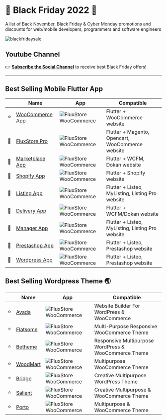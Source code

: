 
# 🖤 Black Friday 2022 🖤
A list of Back November, Black Friday & Cyber Monday promotions and discounts for web/mobile developers, programmers and software engineers

![blackfridaysale](https://assets.market-storefront.envato-static.com/storefront/assets/shared/cyber_week_sale_2022-CampaignBanner-Launch-Desktop-db5a725b067f966580c2ae223a6a05fcbcf1e0ecdf1896b0c76b1b21afacc80c.svg)

##  Youtube Channel

👉 **[Subscribe the Social Channel](https://www.youtube.com/inspireui)** to receive best Black Friday offers!

-------------

## Best Selling Mobile Flutter App

|  | Name | App | Compatible |
| -- | ---| ------ | ------ |
|  ⭐️ | [WooCommerce App](https://1.envato.market/QL4d9) | ![FluxStore WooCommerce](https://codecanyon.img.customer.envatousercontent.com/files/421611736/fluxstore-woo.png?auto=compress%2Cformat&q=80&fit=crop&crop=top&max-h=8000&max-w=590&s=176fd2895ac1d89170b7922f39dc467a) | Flutter + WooCommerce website |
|  🤑 | [FluxStore Pro](https://1.envato.market/40oN3) | ![FluxStore WooCommerce](https://codecanyon.img.customer.envatousercontent.com/files/421616573/fluxstore-pro-blackfriday.png?auto=compress%2Cformat&q=80&fit=crop&crop=top&max-h=8000&max-w=590&s=1ea1b8941c5e0baac14b0ee97c58729c) | Flutter + Magento, Opencart, WooCommerce website |
|  🤑 | [Marketplace App](https://1.envato.market/NW4q1) | ![FluxStore WooCommerce](https://codecanyon.img.customer.envatousercontent.com/files/421612228/fluxstore-mv2.png?auto=compress%2Cformat&q=80&fit=crop&crop=top&max-h=8000&max-w=590&s=660ec696c6c222de8eb1f4adf8306abc) | Flutter + WCFM, Dokan website |
|  🤑 | [Shopify App](https://1.envato.market/JX4P7) | ![FluxStore WooCommerce](https://codecanyon.img.customer.envatousercontent.com/files/421612270/Shopify.png?auto=compress%2Cformat&q=80&fit=crop&crop=top&max-h=8000&max-w=590&s=25b0d6e34ad38322433d7e025640d5b4) | Flutter + Shopify website |
|  🤑 | [Listing App](https://1.envato.market/7qoVO) | ![FluxStore WooCommerce](https://codecanyon.img.customer.envatousercontent.com/files/421612295/fluxstore-listing.png?auto=compress%2Cformat&q=80&fit=crop&crop=top&max-h=8000&max-w=590&s=728aaedce2a2a439e67219a31c72d170) | Flutter + Listeo, MyListing, Listing Pro website |
|  🤑 | [Delivery App](https://1.envato.market/4edvXL) | ![FluxStore WooCommerce](https://codecanyon.img.customer.envatousercontent.com/files/421611937/FluxStore%20delivery.png?auto=compress%2Cformat&q=80&fit=crop&crop=top&max-h=8000&max-w=590&s=55a7ae2425b85ae3124607f8ea6b5407) | Flutter + WCFM/Dokan website |
|  🤑 | [Manager App](https://h1.envato.market/Kkdxz) | ![FluxStore WooCommerce](https://codecanyon.img.customer.envatousercontent.com/files/421612154/fluxstore-manager.png?auto=compress%2Cformat&q=80&fit=crop&crop=top&max-h=8000&max-w=590&s=1f067753bf01f5e8cd8360347ec698d3) | Flutter + Listeo, MyListing, Listing Pro website |
|  🤑 | [Prestashop App](https://1.envato.market/7YDad) | ![FluxStore WooCommerce](https://codecanyon.img.customer.envatousercontent.com/files/421612322/Prestashop.png?auto=compress%2Cformat&q=80&fit=crop&crop=top&max-h=8000&max-w=590&s=d2e637e52af92e712dd80e74ba817db8) | Flutter + Listeo, Prestashop website |
|  🤑 | [Wordpress App](https://1.envato.market/yA91G) | ![FluxStore WooCommerce](https://codecanyon.img.customer.envatousercontent.com/files/421612666/Fluxnews.png?auto=compress%2Cformat&q=80&fit=crop&crop=top&max-h=8000&max-w=590&s=3052befeed553b7469a8f0022f52ffd5) | Flutter + Listeo, Prestashop website |

## Best Selling Wordpress Theme 🌏

|  | Name | App | Compatible |
| -- | ---| ------ | ------ |
|  ⭐️ | [Avada](https://1.envato.market/vnBQyO) | ![FluxStore WooCommerce](https://themeforest.img.customer.envatousercontent.com/files/421586813/screenshots/00-Preview.__large_preview.jpg?auto=compress%2Cformat&q=80&fit=crop&crop=top&max-h=8000&max-w=590&s=0e3a0b792305847601bc1f211d00ea92) | Website Builder For WordPress & WooCommerce |
|  ⭐️ | [Flatsome](https://1.envato.market/Ke1OJA) | ![FluxStore WooCommerce](https://themeforest.img.customer.envatousercontent.com/files/421621281/Cover-sale.__large_preview.jpg?auto=compress%2Cformat&q=80&fit=crop&crop=top&max-h=8000&max-w=590&s=2e7c6d26c426a90520d4d952ce5067e2) | Multi-Purpose Responsive WooCommerce Theme |
|  ⭐️ | [Betheme](https://1.envato.market/9WRnA0) | ![FluxStore WooCommerce](https://themeforest.img.customer.envatousercontent.com/files/421669170/01_betheme.__large_preview.png?auto=compress%2Cformat&q=80&fit=crop&crop=top&max-h=8000&max-w=590&s=a7be9fc0e7b888ff1bc21057e700403f) | Responsive Multipurpose WordPress & WooCommerce Theme |
|  ⭐️ | [WoodMart](https://1.envato.market/jWkQzv) | ![FluxStore WooCommerce](https://themeforest.img.customer.envatousercontent.com/files/421612224/01_theme-preview.__large_preview.jpg?auto=compress%2Cformat&q=80&fit=crop&crop=top&max-h=8000&max-w=590&s=6ca8156b6cb05dff2e5705acae3e537f) | Multipurpose WooCommerce Theme |
|  ⭐️ | [Bridge](https://1.envato.market/P0XRKX) | ![FluxStore WooCommerce](https://themeforest.img.customer.envatousercontent.com/files/421607681/bridge.__large_preview.png?auto=compress%2Cformat&q=80&fit=crop&crop=top&max-h=8000&max-w=590&s=b49462a1532432fa82efb0b0d66b20b9) | Creative Multipurpose WordPress Theme |
|  ⭐️ | [Salient](https://1.envato.market/P0XRKX) | ![FluxStore WooCommerce](https://themeforest.img.customer.envatousercontent.com/files/421776305/cover-image-cyber-sale.__large_preview.jpg?auto=compress%2Cformat&q=80&fit=crop&crop=top&max-h=8000&max-w=590&s=939fc14fc09c032365e3f952de301ed2) | Creative Multipurpose & WooCommerce Theme |
|  ⭐️ | [Porto](https://1.envato.market/P0XRKX) | ![FluxStore WooCommerce](https://themeforest.img.customer.envatousercontent.com/files/421699070/Themeforest-Preview-Cyber-Week-2022.__large_preview.png?auto=compress%2Cformat&q=80&fit=crop&crop=top&max-h=8000&max-w=590&s=289fb17a61026bb4280694e26d47c48b) | Multipurpose & WooCommerce Theme |